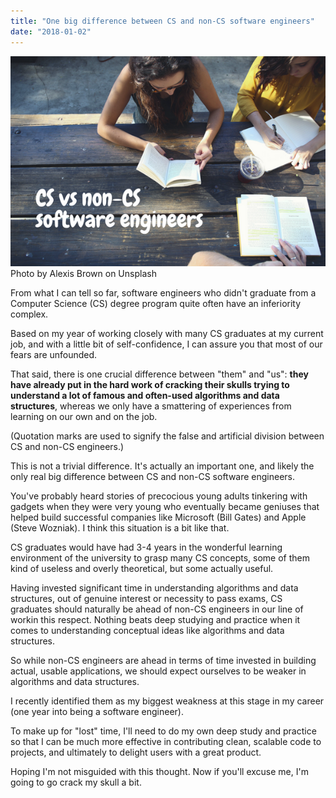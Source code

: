 ```yaml
---
title: "One big difference between CS and non-CS software engineers"
date: "2018-01-02"
---
```


![cs vs non cs software engineers nickang blog post banner](images/BSP-cs-vs-non-cs-software-engineers.png) Photo by Alexis Brown on Unsplash

From what I can tell so far, software engineers who didn't graduate from a Computer Science (CS) degree program quite often have an inferiority complex.

Based on my year of working closely with many CS graduates at my current job, and with a little bit of self-confidence, I can assure you that most of our fears are unfounded.

That said, there is one crucial difference between "them" and "us": **they have already put in the hard work of cracking their skulls trying to understand a lot of famous and often-used algorithms and data structures**, whereas we only have a smattering of experiences from learning on our own and on the job.

(Quotation marks are used to signify the false and artificial division between CS and non-CS engineers.)

This is not a trivial difference. It's actually an important one, and likely the only real big difference between CS and non-CS software engineers.

You've probably heard stories of precocious young adults tinkering with gadgets when they were very young who eventually became geniuses that helped build successful companies like Microsoft (Bill Gates) and Apple (Steve Wozniak). I think this situation is a bit like that.

CS graduates would have had 3-4 years in the wonderful learning environment of the university to grasp many CS concepts, some of them kind of useless and overly theoretical, but some actually useful.

Having invested significant time in understanding algorithms and data structures, out of genuine interest or necessity to pass exams, CS graduates should naturally be ahead of non-CS engineers in our line of workin this respect. Nothing beats deep studying and practice when it comes to understanding conceptual ideas like algorithms and data structures.

So while non-CS engineers are ahead in terms of time invested in building actual, usable applications, we should expect ourselves to be weaker in algorithms and data structures.

I recently identified them as my biggest weakness at this stage in my career (one year into being a software engineer).

To make up for "lost" time, I'll need to do my own deep study and practice so that I can be much more effective in contributing clean, scalable code to projects, and ultimately to delight users with a great product.

Hoping I'm not misguided with this thought. Now if you'll excuse me, I'm going to go crack my skull a bit.

